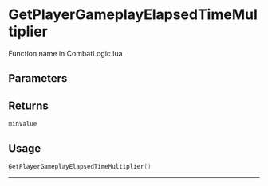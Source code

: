 # GetPlayerGameplayElapsedTimeMultiplier
Function name in CombatLogic.lua
## Parameters

## Returns
`minValue`
## Usage
```lua
GetPlayerGameplayElapsedTimeMultiplier()
```
---
